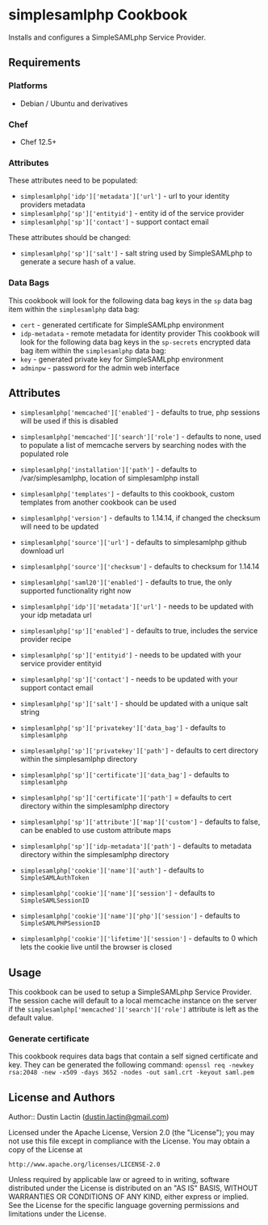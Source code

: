 # simplesamlphp Cookbook

Installs and configures a SimpleSAMLphp Service Provider. 

## Requirements

### Platforms

  - Debian / Ubuntu and derivatives

### Chef
 
  - Chef 12.5+

### Attributes 
These attributes need to be populated: 
  - `simplesamlphp['idp']['metadata']['url']` - url to your identity providers metadata
  - `simplesamlphp['sp']['entityid']` - entity id of the service provider
  - `simplesamlphp['sp']['contact']` - support contact email

These attributes should be changed: 
  - `simplesamlphp['sp']['salt']` - salt string used by SimpleSAMLphp to generate a secure hash of a value.

### Data Bags
This cookbook will look for the following data bag keys in the `sp` data bag item within the `simplesamlphp` data bag: 
  - `cert` - generated certificate for SimpleSAMLphp environment
  - `idp-metadata` - remote metadata for identity provider
This cookbook will look for the following data bag keys in the `sp-secrets` encrypted data bag item within the `simplesamlphp` data bag:
  - `key` - generated private key for SimpleSAMLphp environment
  - `adminpw` - password for the admin web interface

## Attributes
  - `simplesamlphp['memcached']['enabled']` - defaults to true, php sessions will be used if this is disabled
  - `simplesamlphp['memcached']['search']['role']` - defaults to none, used to populate a list of memcache servers by searching nodes with the populated role
 
  - `simplesamlphp['installation']['path']` - defaults to /var/simplesamlphp, location of simplesamlphp install
  - `simplesamlphp['templates']` - defaults to this cookbook, custom templates from another cookbook can be used
  
  - `simplesamlphp['version']` - defaults to 1.14.14, if changed the checksum will need to be updated
  - `simplesamlphp['source']['url']` - defaults to simplesamlphp github download url
  - `simplesamlphp['source']['checksum']` - defaults to checksum for 1.14.14
   
  - `simplesamlphp['saml20']['enabled']` - defaults to true, the only supported functionality right now
   
  - `simplesamlphp['idp']['metadata']['url']` - needs to be updated with your idp metadata url
   
  - `simplesamlphp['sp']['enabled']` - defaults to true, includes the service provider recipe
  - `simplesamlphp['sp']['entityid']` - needs to be updated with your service provider entityid
  - `simplesamlphp['sp']['contact']` - needs to be updated with your support contact email
  - `simplesamlphp['sp']['salt']` - should be updated with a unique salt string
   
  - `simplesamlphp['sp']['privatekey']['data_bag']` - defaults to `simplesamlphp`
  - `simplesamlphp['sp']['privatekey']['path']` - defaults to cert directory within the simplesamlphp directory
   
  - `simplesamlphp['sp']['certificate']['data_bag']` - defaults to `simplesamlphp`
  - `simplesamlphp['sp']['certificate']['path']` = defaults to cert directory within the simplesamlphp directory
  
  - `simplesamlphp['sp']['attribute']['map']['custom']` - defaults to false, can be enabled to use custom attribute maps
 
  - `simplesamlphp['sp']['idp-metadata']['path']` - defaults to metadata directory within the simplesamlphp directory
  
  - `simplesamlphp['cookie']['name']['auth']` - defaults to `SimpleSAMLAuthToken`
  - `simplesamlphp['cookie']['name']['session']` - defaults to `SimpleSAMLSessionID`
  - `simplesamlphp['cookie']['name']['php']['session']` - defaults to `SimpleSAMLPHPSessionID`
  - `simplesamlphp['cookie']['lifetime']['session']` - defaults to  0 which lets the cookie live until the browser is closed

## Usage
This cookbook can be used to setup a SimpleSAMLphp Service Provider. The session cache will default to a local memcache instance on the server if the `simplesamlphp['memcached']['search']['role']` attribute is 
left as the default value. 

### Generate certificate
This cookbook requires data bags that contain a self signed certificate and key. 
They can be generated the following command: 
`openssl req -newkey rsa:2048 -new -x509 -days 3652 -nodes -out saml.crt -keyout saml.pem`

## License and Authors

Author:: Dustin Lactin (<dustin.lactin@gmail.com>)

Licensed under the Apache License, Version 2.0 (the "License");
you may not use this file except in compliance with the License.
You may obtain a copy of the License at

    http://www.apache.org/licenses/LICENSE-2.0

Unless required by applicable law or agreed to in writing, software
distributed under the License is distributed on an "AS IS" BASIS,
WITHOUT WARRANTIES OR CONDITIONS OF ANY KIND, either express or implied.
See the License for the specific language governing permissions and
limitations under the License. 
